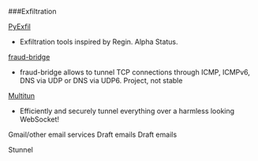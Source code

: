 ###Exfiltration










[PyExfil](https://ytisf.github.io/PyExfil/)
* Exfiltration tools inspired by Regin. Alpha Status.







[fraud-bridge](https://github.com/stealth/fraud-bridge)
* fraud-bridge allows to tunnel TCP connections through ICMP, ICMPv6, DNS
via UDP or DNS via UDP6. Project, not stable

[Multitun](https://github.com/covertcodes/multitun)
* Efficiently and securely tunnel everything over a harmless looking WebSocket!


Gmail/other email services Draft emails
Draft emails


Stunnel

